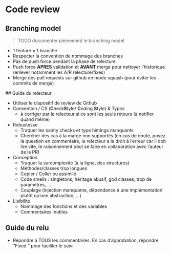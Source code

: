 # Code review

## Branching model

> TODO documenter pleinement le branching model

* 1 feature = 1 branche
* Respecter la convention de nommage des branches
* Pas de push force pendant la phase de relecture
* Push force **APRES** validation et **AVANT** merge pour nettoyer l’historique (enlever notamment les A/R relecture/fixes)
* Merge des pull requests sur github en mode squash (pour éviter les commits de merge)

## Guide du relecteur

* Utiliser le dispositif de review de Github
* Convention / CS (**C**heck**S**tyle/ **C**oding **S**tyle) & Typos
  * à corriger par le relecteur si ce sont les seuls retours (à notifier quand même)
* Robustesse
  * Traquer les sanity checks et type hintings manquants
  * Chercher des cas à la marge non supportés (en cas de doute, posez la question en commentaire, le relecteur a le droit à l’erreur car il doit lire vite, le raisonnement peut se faire en collaboration avec l’auteur de la PR)
* Conception
  * Traquer la surcomplexité (à la ligne, des structures)
  * Méthodes/classes trop longues
  * Copier / Coller ou assimilé
  * Code smells : singletons, héritage abusif, god classes, trop de paramètres, …
  * Couplage (injection manquante, dépendance à une implémentation plutôt qu’une abstraction, …)
* Lisibilité
  * Nommage des fonctions et des variables
  * Commentaires inutiles

## Guide du relu

* Répondre à TOUS les commentaires. En cas d’approbation, répondre “Fixed <hash>” pour faciliter le suivi
